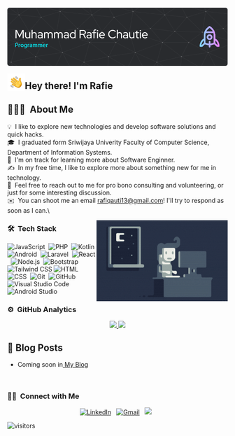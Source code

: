 ![Muhammad Rafie Chautie Banner](https://github.com/rafiechautie/rafiechautie/blob/main/assets/github-header-image.png)

<img alt="Night Coding" src="./assets/Hand%20Wave.gif" width='40' align="left"/><h2>Hey there! I'm Rafie</h2>

<!-- ## 👋 &nbsp;Hey there! I'm Aditya -->

## 👨🏻‍💻 &nbsp;About Me

💡 &nbsp;I like to explore new technologies and develop software solutions and quick hacks.\
🎓 &nbsp;I graduated form Sriwijaya Univerity Faculty of Computer Science, Department of Information Systems.\
🌱 &nbsp;I'm on track for learning more about Software Enginner.\
✍️ &nbsp;In my free time, I like to explore more about something new for me in technology.\
💬 &nbsp;Feel free to reach out to me for pro bono consulting and volunteering, or just for some interesting discussion.\
✉️ &nbsp;You can shoot me an email rafiqauti13@gmail.com! I'll try to respond as soon as I can.\

<img alt="Night Coding" src="https://raw.githubusercontent.com/AVS1508/AVS1508/master/assets/Night-Coding.gif" align="right"/>

### 🛠 &nbsp;Tech Stack

![JavaScript](https://img.shields.io/badge/JavaScript-323330?style=for-the-badge&logo=javascript&logoColor=F7DF1E)&nbsp;
![PHP](https://img.shields.io/badge/PHP-777BB4?style=for-the-badge&logo=php&logoColor=white)&nbsp;
![Kotlin](https://img.shields.io/badge/Kotlin-0095D5?&style=for-the-badge&logo=kotlin&logoColor=white)&nbsp;
![Android](	https://img.shields.io/badge/Android-3DDC84?style=for-the-badge&logo=android&logoColor=white)&nbsp;
![Laravel](https://img.shields.io/badge/Laravel-FF2D20?style=for-the-badge&logo=laravel&logoColor=white)&nbsp;
![React](https://img.shields.io/badge/React-20232A?style=for-the-badge&logo=react&logoColor=61DAFB)&nbsp;
![Node.js](https://img.shields.io/badge/Node.js-339933?style=for-the-badge&logo=nodedotjs&logoColor=white)&nbsp;
![Bootstrap](https://img.shields.io/badge/Bootstrap-563D7C?style=for-the-badge&logo=bootstrap&logoColor=white)
![Tailwind CSS](https://img.shields.io/badge/Tailwind_CSS-38B2AC?style=for-the-badge&logo=tailwind-css&logoColor=white)
![HTML](https://img.shields.io/badge/HTML5-E34F26?style=for-the-badge&logo=html5&logoColor=white)&nbsp;
![CSS](https://img.shields.io/badge/CSS3-1572B6?style=for-the-badge&logo=css3&logoColor=white)&nbsp;
![Git](https://img.shields.io/badge/GIT-E44C30?style=for-the-badge&logo=git&logoColor=white)&nbsp;
![GitHub](https://img.shields.io/badge/GitHub-100000?style=for-the-badge&logo=github&logoColor=white)&nbsp;
![Visual Studio Code](https://img.shields.io/badge/VSCode-0078D4?style=for-the-badge&logo=visual%20studio%20code&logoColor=white)&nbsp;
![Android Studio](https://img.shields.io/badge/Android_Studio-3DDC84?style=for-the-badge&logo=android-studio&logoColor=white)&nbsp;

### ⚙️ &nbsp;GitHub Analytics

<p align="center">
<a href="https://github.com/AVS1508">
  <img height="180em" src="https://github-readme-stats-eight-theta.vercel.app/api?username=rafiechautie&show_icons=true&theme=algolia&include_all_commits=true&count_private=true"/>
  <img height="180em" src="https://github-readme-stats-eight-theta.vercel.app/api/top-langs/?username=rafiechautie&layout=compact&langs_count=8&theme=algolia"/>
</a>
</p>

## 📕 Blog Posts
- Coming soon in<a href="https://medium.com/@rafiqauti13"> My Blog</a>
<br/>

### 🤝🏻 &nbsp;Connect with Me

<p align="center">
<a href="www.linkedin.com/in/muhammad-rafie-chautie-2039301a7"><img alt="LinkedIn" src="https://img.shields.io/badge/linkedin%20-%230077B5.svg?&style=flat&logo=linkedin&logoColor=white"/></a> &nbsp;
<a href="mailto:rafiqauti13@gmail.com"><img alt="Gmail" src="https://img.shields.io/badge/Gmail-D14836?style=flat&logo=gmail&logoColor=white" /></a> &nbsp;
<a href="https://www.instagram.com/rafi_qauti/"><img src="https://img.shields.io/badge/-@abhi__1507_-E4405F?style=flat&logo=Instagram&logoColor=white"/></a> &nbsp;
</p>

![visitors](https://visitor-badge.laobi.icu/badge?page_id=isupersky.isupersky)
